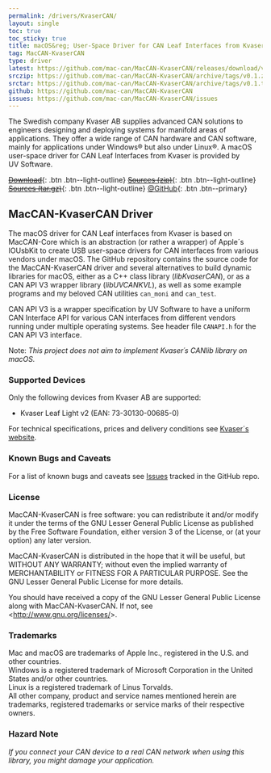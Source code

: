 ```yaml
---
permalink: /drivers/KvaserCAN/
layout: single
toc: true
toc_sticky: true
title: macOS&reg; User-Space Driver for CAN Leaf Interfaces from Kvaser
tag: MacCAN-KvaserCAN
type: driver
latest: https://github.com/mac-can/MacCAN-KvaserCAN/releases/download/v0.1/artifacts.zip
srczip: https://github.com/mac-can/MacCAN-KvaserCAN/archive/tags/v0.1.zip
srctar: https://github.com/mac-can/MacCAN-KvaserCAN/archive/tags/v0.1.tar.gz
github: https://github.com/mac-can/MacCAN-KvaserCAN
issues: https://github.com/mac-can/MacCAN-KvaserCAN/issues
---
```

The Swedish company Kvaser AB supplies advanced CAN solutions to engineers designing and deploying systems for manifold areas of applications.
They offer a wide range of CAN hardware and CAN software, mainly for applications under Windows&reg; but also under Linux&reg;.
A macOS user-space driver for CAN Leaf Interfaces from Kvaser is provided by UV&nbsp;Software.

[~~Download~~]({{page.latest}}){: .btn .btn--light-outline}
[~~Sources (zip)~~]({{page.srczip}}){: .btn .btn--light-outline}
[~~Sources (tar.gz)~~]({{page.srctar}}){: .btn .btn--light-outline}
[@GitHub]({{page.github}}){: .btn .btn--primary}

## MacCAN-KvaserCAN Driver

The macOS driver for CAN Leaf interfaces from Kvaser is based on MacCAN-Core which is an abstraction (or rather a wrapper) of Apple´s IOUsbKit to create USB user-space drivers for CAN interfaces from various vendors under macOS.
The GitHub repository contains the source code for the MacCAN-KvaserCAN driver and several alternatives to build dynamic libraries for macOS, either as a C++ class library (_libKvaserCAN_), or as a CAN&nbsp;API&nbsp;V3 wrapper library (_libUVCANKVL_), as well as some example programs and my beloved CAN utilities `can_moni` and `can_test`.

CAN&nbsp;API&nbsp;V3 is a wrapper specification by UV&nbsp;Software to have a uniform CAN Interface API for various CAN interfaces from different vendors running under multiple operating systems. See header file `CANAPI.h` for the CAN&nbsp;API&nbsp;V3 interface.

Note: _This project does not aim to implement Kvaser´s CANlib library on macOS._

### Supported Devices

Only the following devices from Kvaser AB are supported:
- Kvaser Leaf Light v2 (EAN: 73-30130-00685-0)

For technical specifications, prices and delivery conditions see [Kvaser´s website](https://www.kvaser.com/products-services/our-products/#/?pc_int=usb).

### Known Bugs and Caveats

For a list of known bugs and caveats see [Issues]({{page.issues}}) tracked in the GitHub repo.

### License

MacCAN-KvaserCAN is free software: you can redistribute it and/or modify
it under the terms of the GNU Lesser General Public License as published by
the Free Software Foundation, either version 3 of the License, or
(at your option) any later version.

MacCAN-KvaserCAN is distributed in the hope that it will be useful,
but WITHOUT ANY WARRANTY; without even the implied warranty of
MERCHANTABILITY or FITNESS FOR A PARTICULAR PURPOSE.  See the
GNU Lesser General Public License for more details.

You should have received a copy of the GNU Lesser General Public License
along with MacCAN-KvaserCAN.  If not, see &lt;http://www.gnu.org/licenses/&gt;.

### Trademarks

Mac and macOS are trademarks of Apple Inc., registered in the U.S. and other countries. \
Windows is a registered trademark of Microsoft Corporation in the United States and/or other countries. \
Linux is a registered trademark of Linus Torvalds. \
All other company, product and service names mentioned herein are trademarks, registered trademarks or service marks of their respective owners.

### Hazard Note

_If you connect your CAN device to a real CAN network when using this library, you might damage your application._
